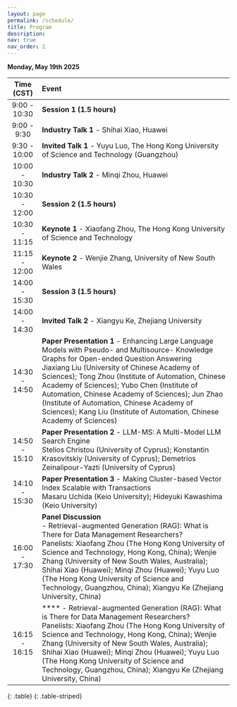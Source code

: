 ```yaml
---
layout: page
permalink: /schedule/
title: Program
description:
nav: true
nav_order: 2
---
```

**Monday, May 19th 2025**
    

| **Time (CST)** | **Event** |
| :----------:   | :------- |
| 9:00 - 10:30 | **Session 1 (1.5 hours)** |
| 9:00 - 9:30 | **Industry Talk 1** - Shihai Xiao, Huawei|
| 9:30 - 10:00 | **Invited Talk 1** - Yuyu Luo, The Hong Kong University of Science and Technology (Guangzhou) |
| 10:00 - 10:30 | **Industry Talk 2** - Minqi Zhou, Huawei|
| 10:30 - 12:00 | **Session 2 (1.5 hours)** |
| 10:30 - 11:15 | **Keynote 1** - Xiaofang Zhou, The Hong Kong University of Science and Technology|
| 11:15 - 12:00 | **Keynote 2** - Wenjie Zhang, University of New South Wales|
| 14:00 - 15:30 | **Session 3 (1.5 hours)** |
| 14:00 - 14:30 | **Invited Talk 2** - Xiangyu Ke, Zhejiang University|
| 14:30 - 14:50 | **Paper Presentation 1** - Enhancing Large Language Models with Pseudo- and Multisource- Knowledge Graphs for Open-ended Question Answering <br/> Jiaxiang Liu (University of Chinese Academy of Sciences); Tong Zhou (Institute of Automation, Chinese Academy of Sciences); Yubo Chen (Institute of Automation, Chinese Academy of Sciences); Jun Zhao (Institute of Automation, Chinese Academy of Sciences); Kang Liu (Institute of Automation, Chinese Academy of Sciences) |
| 14:50 - 15:10 | **Paper Presentation 2** - LLM-MS: A Multi-Model LLM Search Engine <br/> Stelios Christou (University of Cyprus); Konstantin Krasovitskiy (University of Cyprus); Demetrios Zeinalipour-Yazti (University of Cyprus)|
| 14:10 - 15:30 | **Paper Presentation 3** - Making Cluster-based Vector Index Scalable with Transactions <br/> Masaru Uchida (Keio University); Hideyuki Kawashima (Keio University)|
| 16:00 - 17:30 | **Panel Discussion** <br/> - Retrieval-augmented Generation (RAG): What is There for Data Management Researchers? <br/> Panelists: Xiaofang Zhou (The Hong Kong University of Science and Technology, Hong Kong, China); Wenjie Zhang (University of New South Wales, Australia); Shihai Xiao (Huawei);  Minqi Zhou (Huawei); Yuyu Luo (The Hong Kong University of Science and Technology, Guangzhou, China); Xiangyu Ke (Zhejiang University, China)|
| 16:15 - 16:15 | **** - Retrieval-augmented Generation (RAG): What is There for Data Management Researchers? <br/> Panelists: Xiaofang Zhou (The Hong Kong University of Science and Technology, Hong Kong, China); Wenjie Zhang (University of New South Wales, Australia); Shihai Xiao (Huawei);  Minqi Zhou (Huawei); Yuyu Luo (The Hong Kong University of Science and Technology, Guangzhou, China); Xiangyu Ke (Zhejiang University, China)|
{: .table}
{: .table-striped}

<br>

<div style="text-align: center;">
  <img src="/assets/img/todo-v2.png" alt="" />
  <p></p>
</div>
